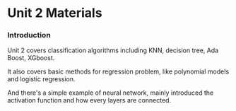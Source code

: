 # Unit 2 Materials
### Introduction
Unit 2 covers classification algorithms including KNN, decision tree, Ada Boost, XGboost. 

It also covers basic methods for regression problem, like polynomial models and logistic regression.

And there's a simple example of neural network, mainly introduced the activation function and how every layers are connected.
